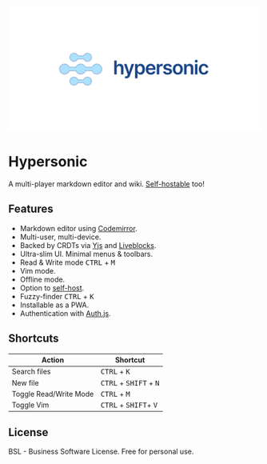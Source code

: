 <img src="static/banner.svg" alt="logo" width="800"/>

# Hypersonic

A multi-player markdown editor and wiki. [Self-hostable](/SELF-HOSTING.md) too!

## Features

- Markdown editor using [Codemirror](https://codemirror.net).
- Multi-user, multi-device.
- Backed by CRDTs via [Yjs](https://yjs.dev) and [Liveblocks](https://liveblocks.io/document/yjs).
- Ultra-slim UI. Minimal menus & toolbars.
- Read & Write mode <kbd>CTRL</kbd> + <kbd>M</kbd>
- Vim mode.
- Offline mode.
- Option to [self-host](/SELF-HOSTING.md).
- Fuzzy-finder <kbd>CTRL</kbd> + <kbd>K</kbd>
- Installable as a PWA.
- Authentication with [Auth.js](https://authjs.dev).

## Shortcuts

| Action                 | Shortcut                                          |
| ---------------------- | ------------------------------------------------- |
| Search files           | <kbd>CTRL</kbd> + <kbd>K</kbd>                    |
| New file               | <kbd>CTRL</kbd> + <kbd>SHIFT</kbd> + <kbd>N</kbd> |
| Toggle Read/Write Mode | <kbd>CTRL</kbd> + <kbd>M</kbd>                    |
| Toggle Vim             | <kbd>CTRL</kbd> + <kbd>SHIFT</kbd>+ <kbd>V</kbd>  |

## License

BSL - Business Software License. Free for personal use.
